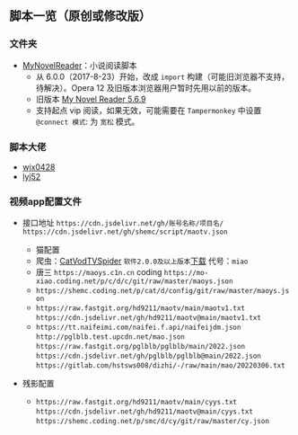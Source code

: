 脚本一览（原创或修改版）
---------------
###  文件夹

- [MyNovelReader](MyNovelReader.user.js)：小说阅读脚本
  - 从 6.0.0（2017-8-23）开始，改成 `import` 构建（可能旧浏览器不支持，待解决）。Opera 12 及旧版本浏览器用户暂时先用以前的版本。
  - 旧版本 [My Novel Reader 5.6.9](https://github.com/shemc/script/raw/main/My%20Novel%20Reader%205.6.9.js)
  - 支持起点 vip 阅读，如果无效，可能需要在 `Tampermonkey` 中设置 `@connect 模式`: 为 `宽松` 模式。

###  脚本大佬
  -  [wjx0428](https://github.com/wjx0428/wjx/tree/main/oneself)
  -  [lyj52](https://github.com/lyj52/jzy)
### 视频app配置文件

- 接口地址 `https://cdn.jsdelivr.net/gh/账号名称/项目名/`       `https://cdn.jsdelivr.net/gh/shemc/script/maotv.json`
  - 猫配置 
   - 爬虫：[CatVodTVSpider](https://github.com/catvod/CatVodTVSpider)                      `软件2.0.0及以上版本`[下载](https://wwi.lanzoui.com/izRMJv45llc) 代号：`miao`
   - 唐三 `https://maoys.c1n.cn`                      coding `https://mo-xiao.coding.net/p/c/d/c/git/raw/master/maoys.json`
   -   `https://shemc.coding.net/p/cat/d/config/git/raw/master/maoys.json`   
   -   `https://raw.fastgit.org/hd9211/maotv/main/maotv1.txt`  `https://cdn.jsdelivr.net/gh/hd9211/maotv@main/maotv1.txt` 
   -    `https://tt.naifeimi.com/naifei.f.api/naifeijdm.json`        `http://pglblb.test.upcdn.net/mao.json`  `https://raw.fastgit.org/pglblb/pglblb/main/2022.json`  `https://cdn.jsdelivr.net/gh/pglblb/pglblb@main/2022.json`  `https://gitlab.com/hstsws008/dizhi/-/raw/main/mao/20220306.txt`
      
 - 残影配置
   - `https://raw.fastgit.org/hd9211/maotv/main/cyys.txt`   `https://cdn.jsdelivr.net/gh/hd9211/maotv@main/cyys.txt`    `https://shemc.coding.net/p/smc/d/cy/git/raw/master/cy.json`
